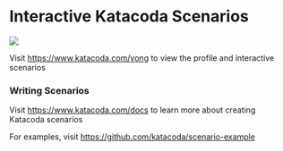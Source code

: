 # Interactive Katacoda Scenarios

[![](http://shields.katacoda.com/katacoda/yong/count.svg)](https://www.katacoda.com/yong "Get your profile on Katacoda.com")

Visit https://www.katacoda.com/yong to view the profile and interactive scenarios

### Writing Scenarios
Visit https://www.katacoda.com/docs to learn more about creating Katacoda scenarios

For examples, visit https://github.com/katacoda/scenario-example

